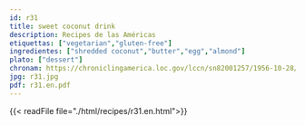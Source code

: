 ```yaml
---
id: r31
title: sweet coconut drink
description: Recipes de las Américas
etiquettas: ["vegetarian","gluten-free"]
ingredientes: ["shredded coconut","butter","egg","almond"]
plato: ["dessert"]
chronam: https://chroniclingamerica.loc.gov/lccn/sn82001257/1956-10-28/ed-1/seq-5/
jpg: r31.jpg
pdf: r31.en.pdf
---
```


{{< readFile file="./html/recipes/r31.en.html">}}
